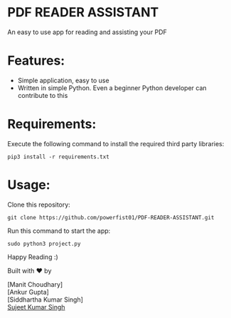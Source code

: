 # PDF READER ASSISTANT
An easy to use app for reading and assisting your PDF

# Features:

* Simple application, easy to use
* Written in simple Python. Even a beginner Python developer can contribute to this

# Requirements:

Execute the following command to install the required third party libraries:<br />

`pip3 install -r requirements.txt`

# Usage:
Clone this repository:

`git clone https://github.com/powerfist01/PDF-READER-ASSISTANT.git`

Run this command to start the app:

`sudo python3 project.py`

Happy Reading :)

Built with ♥ by 

[Manit Choudhary]<br/>
[Ankur Gupta]<br/>
[Siddhartha Kumar Singh]<br/>
[Sujeet Kumar Singh](https://powerfist01.github.io/)


